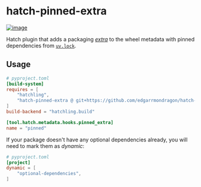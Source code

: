 # hatch-pinned-extra

[![image](https://img.shields.io/pypi/l/hatch-pinned-extras.svg)](https://pypi.python.org/pypi/hatch-pinned-extra)

Hatch plugin that adds a packaging [_extra_](https://packaging.python.org/en/latest/specifications/core-metadata/#provides-extra-multiple-use) to the wheel metadata with pinned dependencies from [`uv.lock`](https://docs.astral.sh/uv/guides/projects/#uvlock).

## Usage

```toml
# pyproject.toml
[build-system]
requires = [
    "hatchling",
    "hatch-pinned-extra @ git+https://github.com/edgarrmondragon/hatch-pinned-extra.git",
]
build-backend = "hatchling.build"

[tool.hatch.metadata.hooks.pinned_extra]
name = "pinned"
```

If your package doesn't have any optional dependencies already, you will need to mark them as _dynamic_:

```toml
# pyproject.toml
[project]
dynamic = [
    "optional-dependencies",
]
```
